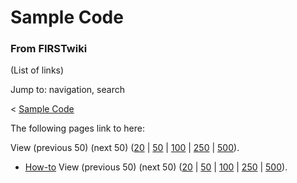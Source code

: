 # Sample Code

### From FIRSTwiki

(List of links)

Jump to: navigation, search

&lt; [Sample Code](/index.php?title=Sample_Code&redirect=no "Sample Code" )  

The following pages link to here:

View (previous 50) (next 50)
([20](/index.php?title=Special:Whatlinkshere/Sample_Code&limit=20&from=0
"Special:Whatlinkshere/Sample Code" ) |
[50](/index.php?title=Special:Whatlinkshere/Sample_Code&limit=50&from=0
"Special:Whatlinkshere/Sample Code" ) |
[100](/index.php?title=Special:Whatlinkshere/Sample_Code&limit=100&from=0
"Special:Whatlinkshere/Sample Code" ) |
[250](/index.php?title=Special:Whatlinkshere/Sample_Code&limit=250&from=0
"Special:Whatlinkshere/Sample Code" ) |
[500](/index.php?title=Special:Whatlinkshere/Sample_Code&limit=500&from=0
"Special:Whatlinkshere/Sample Code" )).

  * [How-to](How-to "How-to" )
View (previous 50) (next 50)
([20](/index.php?title=Special:Whatlinkshere/Sample_Code&limit=20&from=0
"Special:Whatlinkshere/Sample Code" ) |
[50](/index.php?title=Special:Whatlinkshere/Sample_Code&limit=50&from=0
"Special:Whatlinkshere/Sample Code" ) |
[100](/index.php?title=Special:Whatlinkshere/Sample_Code&limit=100&from=0
"Special:Whatlinkshere/Sample Code" ) |
[250](/index.php?title=Special:Whatlinkshere/Sample_Code&limit=250&from=0
"Special:Whatlinkshere/Sample Code" ) |
[500](/index.php?title=Special:Whatlinkshere/Sample_Code&limit=500&from=0
"Special:Whatlinkshere/Sample Code" )).

